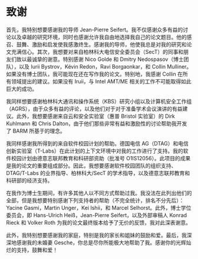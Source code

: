 # 致谢

首先，我特别想要感谢我的导师 Jean-Pierre Seifert。我不仅感谢众多有益的讨论以及卓越的研究环境，同时也感谢允许我自由地选择我自己的论文题目。他的感召、鼓舞、激励和启发使我感激终生。感谢我的导师，他使我总是对我的研究和论文充满信心。其次，我想要对来自柏林科大电信安全委员会（SecT）的同事和朋友们致以最诚挚的谢意。特别感谢 Nico Golde 和 Dmitry Nedospasov（博士团队），以及 Iurii Bystrov，Kévin Redon，Ravi Borgaonkar，和 Collin Mulliner。如果没有博士团队，我可能现在还在写作我的论文。特别地，我感谢 Collin 在所有领域提出的建议。如果没有 Iruii，与 Intel AMT/ME 相关的工作不可能取得如此巨大的成功。

我同样想要感谢柏林科大通讯和操作系统（KBS）研究小组以及计算机安全工作组（AGRS），由于众多有益的评论，以及他们对于对于准备学术会议演讲的有益建议。此外，我想要感谢来自云和安全实验室（惠普 Bristol 实验室）的 Dirk Kuhlmann 和 Chris Dalton，由于他们那些非常有益和激励性的讨论帮助我开发了 BARM 所基于的理念。

我同样感谢我所得到的来自软件校园计划的帮助。德国电信 AG（DTAG）和电信创新实验室（T-Labs）在此计划的上下文环境中对我的工作进行了支持。我的软件校园计划由德意志联邦教育和科研部资助（批准号 O1IS12056）。此项目的成果是我的论文的重要组成部分。因此，我想要感谢软件校园团队的组织支持、DTAG/T-Labs 的业界指导、柏林科大/SecT 的学术指导，以及德意志联邦教育和科研部的经济支持。

在我作为博士生期间，有许多其他人以不同方式帮助过我。我没法在此列出他们的全部，但是我想要特别感谢下列支持者的帮助（不完全统计，排名不分先后）：Yacine Gasmi，Martin Unger，Kei Ishii，和 Marcel Selhorst。此外，博士学位委员会，即 Hans-Ulrich Heiß，Jean-Pierre Seifert，以及外部审稿人 Konrad Rieck 和 Volker Roth 为我的论文最终版本给予了无价的反馈，我对此深表谢意。

此外，我特别想要感谢我的家庭，特别是我的家长和姐妹的鼓励和爱。最后，我深深地感谢我的未婚妻 Gesche，你总是尽你所能极大地帮助了我。感谢你的光辉灿烂的支持，鼓舞和爱！

